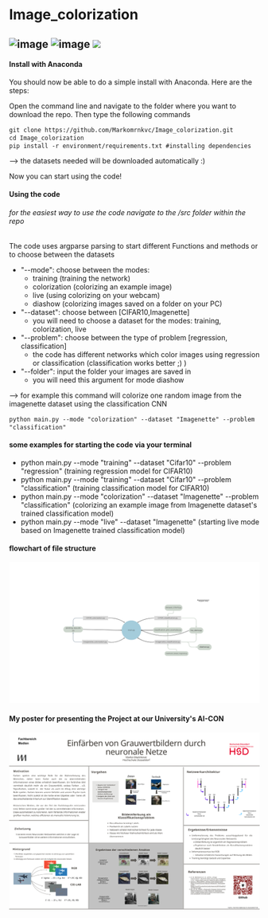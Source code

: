 # Image_colorization
![image](https://github.com/user-attachments/assets/1d473231-78dc-4459-b151-42e89b6ff20d)
![image](https://github.com/user-attachments/assets/2dfd64dd-5fdd-4d95-828f-f26c9769e2c5)
![](https://github.com/Markomrnkvc/Image_colorization/blob/readme/gif_colorization.gif)
---------
#### Install with Anaconda

You should now be able to do a simple install with Anaconda. Here are the steps:

Open the command line and navigate to the folder where you want to download the repo.  Then
type the following commands

```console
git clone https://github.com/Markomrnkvc/Image_colorization.git
cd Image_colorization
pip install -r environment/requirements.txt #installing dependencies

```
--> the datasets needed will be downloaded automatically :)

Now you can start using the code! 


#### Using the code

###### for the easiest way to use the code navigate to the /src folder within the repo

The code uses argparse parsing to start different Functions and methods or to choose between the datasets
- "--mode": choose between the modes:
    - training (training the network)
    - colorization (colorizing an example image)
    - live (using colorizing on your webcam)
    - diashow (colorizing images saved on a folder on your PC)
- "--dataset": choose between [CIFAR10,Imagenette]
    - you will need to choose a dataset for the modes: training, colorization, live
- "--problem": choose between the type of problem [regression, classification]
    - the code has different networks which color images using regression or classification (classification works better ;) )
- "--folder": input the folder your images are saved in
    - you will need this argument for mode diashow

--> for example this command will colorize one random image from the imagenette dataset using the classification CNN

    python main.py --mode "colorization" --dataset "Imagenette" --problem "classification"


#### some examples for starting the code via your terminal
- python main.py --mode "training" --dataset "Cifar10" --problem "regression" (training regression model for CIFAR10)
- python main.py --mode "training" --dataset "Cifar10" --problem "classification" (training classification model for CIFAR10)
- python main.py --mode "colorization" --dataset "Imagenette" --problem "classification" (colorizing an example image from Imagenette dataset's trained classification model)
- python main.py --mode "live" --dataset "Imagenette" (starting live mode based on Imagenette trained classification model)

#### flowchart of file structure
![](https://github.com/Markomrnkvc/Image_colorization/blob/readme/codestructure_chart.png)

#### My poster for presenting the Project at our University's AI-CON
![](https://github.com/Markomrnkvc/Image_colorization/blob/readme/AI_Poster_Marinkovic.png)
